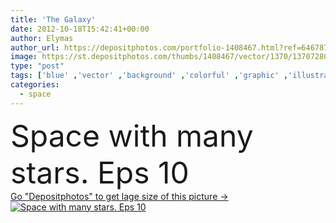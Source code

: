 ```yaml
---
title: 'The Galaxy'
date: 2012-10-18T15:42:41+00:00
author: Elymas
author_url: https://depositphotos.com/portfolio-1408467.html?ref=64678756
image: https://st.depositphotos.com/thumbs/1408467/vector/1370/13707280/api_thumb_450.jpg?forcejpeg=true
type: "post"
tags: ['blue' ,'vector' ,'background' ,'colorful' ,'graphic' ,'illustration' ,'space' ,'sky' ,'sun' ,'abstract' ,'shine' ,'energy' ,'light' ,'cloud' ,'black' ,'dark' ,'star' ,'explosion' ,'night' ,'fingers' ,'with' ,'glow' ,'astrology' ,'earth' ,'planet' ,'science' ,'stars' ,'heaven' ,'many' ,'deep' ,'astronomy' ,'galaxy' ,'universe' ,'telescope' ,'fiction' ,'orbit' ,'constellation' ,'heavenly' ,'cosmos' ,'creation' ,'dust' ,'nebula' ,'formation' ,'the' ,'outer' ,'plasma' ,'ladies' ,'celestial' ,'10' ,'planetarium' ]
categories: 
  - space
---
```

<div aling="center">
            <font size="60"> Space with many stars. Eps 10</font>   
</div>
<div>
    <a href='https://st.depositphotos.com/thumbs/1408467/vector/1370/13707280/api_thumb_450.jpg?forcejpeg=true?ref=64678756' target=_blank > Go "Depositphotos" to get lage size of this picture ->
        <img href='https://st.depositphotos.com/thumbs/1408467/vector/1370/13707280/api_thumb_450.jpg?forcejpeg=true?ref=64678756' src='https://st.depositphotos.com/1408467/1370/v/950/depositphotos_13707280-stock-illustration-the-galaxy.jpg?forcejpeg=true' alt='Space with many stars. Eps 10' >
    </a>
</div>
